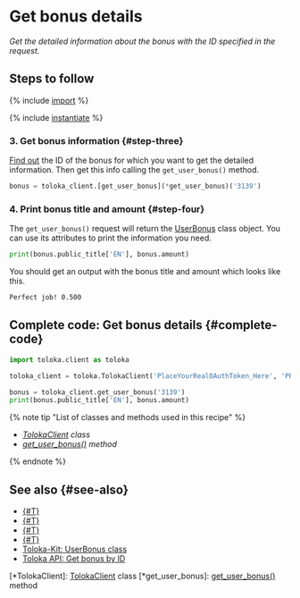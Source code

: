 # Get bonus details

_Get the detailed information about the bonus with the ID specified in the request._

## Steps to follow

{% include [import](../_includes/recipes/import.md) %}

{% include [instantiate](../_includes/recipes/instantiate.md) %}

### 3. Get bonus information {#step-three}

[Find out](get-rewards.md) the ID of the bonus for which you want to get the detailed information. Then get this info calling the `get_user_bonus()` method.

```python
bonus = toloka_client.[get_user_bonus](*get_user_bonus)('3139')
```

### 4. Print bonus title and amount {#step-four}

The `get_user_bonus()` request will return the [UserBonus](../reference/toloka.client.user_bonus.UserBonus.md) class object. You can use its attributes to print the information you need.

```python
print(bonus.public_title['EN'], bonus.amount)
```

You should get an output with the bonus title and amount which looks like this.

```bash
Perfect job! 0.500
```

## Complete code: Get bonus details {#complete-code}

```python
import toloka.client as toloka

toloka_client = toloka.TolokaClient('PlaceYourRealOAuthToken_Here', 'PRODUCTION')

bonus = toloka_client.get_user_bonus('3139')
print(bonus.public_title['EN'], bonus.amount)
```

{% note tip "List of classes and methods used in this recipe" %}

- _[TolokaClient](../reference/toloka.client.TolokaClient.md) class_
- _[get_user_bonus()](../reference/toloka.client.TolokaClient.get_user_bonus.md) method_

{% endnote %}

## See also {#see-also}

- [{#T}](../../guide/concepts/overview.md)
- [{#T}](learn-basics.md)
- [{#T}](use-cases.md)
- [{#T}](get-rewards.md)
- [Toloka-Kit: UserBonus class](../reference/toloka.client.user_bonus.UserBonus.md)
- [Toloka API: Get bonus by ID](https://toloka.ai/docs/api/api-reference/#get-/user-bonuses/-userBonusId-)

[*TolokaClient]: [TolokaClient](../reference/toloka.client.TolokaClient.md) class
[*get_user_bonus]: [get_user_bonus()](../reference/toloka.client.TolokaClient.get_user_bonus.md) method
